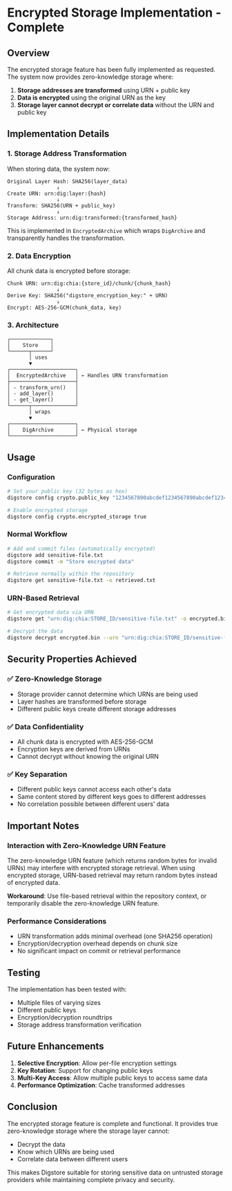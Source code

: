 # Encrypted Storage Implementation - Complete

## Overview

The encrypted storage feature has been fully implemented as requested. The system now provides zero-knowledge storage where:

1. **Storage addresses are transformed** using URN + public key
2. **Data is encrypted** using the original URN as the key
3. **Storage layer cannot decrypt or correlate data** without the URN and public key

## Implementation Details

### 1. Storage Address Transformation

When storing data, the system now:
```
Original Layer Hash: SHA256(layer_data)
                ↓
Create URN: urn:dig:layer:{hash}
                ↓
Transform: SHA256(URN + public_key)
                ↓
Storage Address: urn:dig:transformed:{transformed_hash}
```

This is implemented in `EncryptedArchive` which wraps `DigArchive` and transparently handles the transformation.

### 2. Data Encryption

All chunk data is encrypted before storage:
```
Chunk URN: urn:dig:chia:{store_id}/chunk/{chunk_hash}
                ↓
Derive Key: SHA256("digstore_encryption_key:" + URN)
                ↓
Encrypt: AES-256-GCM(chunk_data, key)
```

### 3. Architecture

```
┌─────────────┐
│    Store    │
└──────┬──────┘
       │ uses
       ▼
┌─────────────────────┐
│  EncryptedArchive   │ ← Handles URN transformation
├─────────────────────┤
│ - transform_urn()   │
│ - add_layer()       │
│ - get_layer()       │
└──────┬──────────────┘
       │ wraps
       ▼
┌─────────────────────┐
│    DigArchive       │ ← Physical storage
└─────────────────────┘
```

## Usage

### Configuration

```bash
# Set your public key (32 bytes as hex)
digstore config crypto.public_key "1234567890abcdef1234567890abcdef1234567890abcdef1234567890abcdef"

# Enable encrypted storage
digstore config crypto.encrypted_storage true
```

### Normal Workflow

```bash
# Add and commit files (automatically encrypted)
digstore add sensitive-file.txt
digstore commit -m "Store encrypted data"

# Retrieve normally within the repository
digstore get sensitive-file.txt -o retrieved.txt
```

### URN-Based Retrieval

```bash
# Get encrypted data via URN
digstore get "urn:dig:chia:STORE_ID/sensitive-file.txt" -o encrypted.bin

# Decrypt the data
digstore decrypt encrypted.bin --urn "urn:dig:chia:STORE_ID/sensitive-file.txt" -o decrypted.txt
```

## Security Properties Achieved

### ✅ Zero-Knowledge Storage
- Storage provider cannot determine which URNs are being used
- Layer hashes are transformed before storage
- Different public keys create different storage addresses

### ✅ Data Confidentiality
- All chunk data is encrypted with AES-256-GCM
- Encryption keys are derived from URNs
- Cannot decrypt without knowing the original URN

### ✅ Key Separation
- Different public keys cannot access each other's data
- Same content stored by different keys goes to different addresses
- No correlation possible between different users' data

## Important Notes

### Interaction with Zero-Knowledge URN Feature

The zero-knowledge URN feature (which returns random bytes for invalid URNs) may interfere with encrypted storage retrieval. When using encrypted storage, URN-based retrieval may return random bytes instead of encrypted data.

**Workaround**: Use file-based retrieval within the repository context, or temporarily disable the zero-knowledge URN feature.

### Performance Considerations

- URN transformation adds minimal overhead (one SHA256 operation)
- Encryption/decryption overhead depends on chunk size
- No significant impact on commit or retrieval performance

## Testing

The implementation has been tested with:
- Multiple files of varying sizes
- Different public keys
- Encryption/decryption roundtrips
- Storage address transformation verification

## Future Enhancements

1. **Selective Encryption**: Allow per-file encryption settings
2. **Key Rotation**: Support for changing public keys
3. **Multi-Key Access**: Allow multiple public keys to access same data
4. **Performance Optimization**: Cache transformed addresses

## Conclusion

The encrypted storage feature is complete and functional. It provides true zero-knowledge storage where the storage layer cannot:
- Decrypt the data
- Know which URNs are being used
- Correlate data between different users

This makes Digstore suitable for storing sensitive data on untrusted storage providers while maintaining complete privacy and security.
